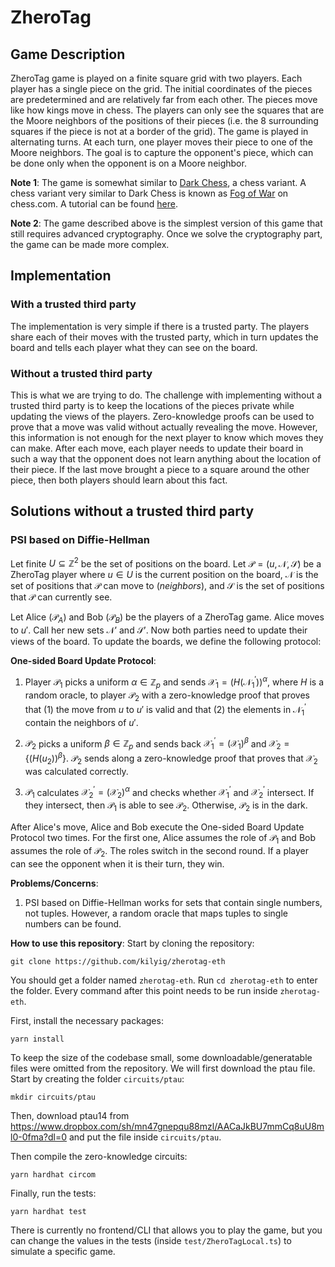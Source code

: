 # ZheroTag

## Game Description

ZheroTag game is played on a finite square grid with two players. Each player has a single piece on the grid. The initial coordinates of the pieces are predetermined and are relatively far from each other. The pieces move like how kings move in chess. The players can only see the squares that are the Moore neighbors of the positions of their pieces (i.e. the 8 surrounding squares if the piece is not at a border of the grid). The game is played in alternating turns. At each turn, one player moves their piece to one of the Moore neighbors. The goal is to capture the opponent's piece, which can be done only when the opponent is on a Moore neighbor.

**Note 1**: The game is somewhat similar to [Dark Chess][darkchess], a chess variant. A chess variant very similar to Dark Chess is known as [Fog of War][fogofwar] on chess.com. A tutorial can be found [here][fogofwartutorial].

**Note 2**: The game described above is the simplest version of this game that still requires advanced cryptography. Once we solve the cryptography part, the game can be made more complex.


## Implementation

### With a trusted third party
The implementation is very simple if there is a trusted party. The players share each of their moves with the trusted party, which in turn updates the board and tells each player what they can see on the board.

### Without a trusted third party
This is what we are trying to do. The challenge with implementing without a trusted third party is to keep the locations of the pieces private while updating the views of the players. Zero-knowledge proofs can be used to prove that a move was valid without actually revealing the move. However, this information is not enough for the next player to know which moves they can make. After each move, each player needs to update their board in such a way that the opponent does not learn anything about the location of their piece. If the last move brought a piece to a square around the other piece, then both players should learn about this fact.

## Solutions without a trusted third party

### PSI based on Diffie-Hellman
Let finite $U \subseteq \mathbb{Z}^2$ be the set of positions on the board. Let $\mathcal{P} = ( u, \mathcal{N}, \mathcal{S} )$ be a ZheroTag player where $u \in U$ is the current position on the board, $\mathcal{N}$ is the set of positions that $\mathcal{P}$ can move to (_neighbors_), and $\mathcal{S}$ is the set of positions that $\mathcal{P}$ can currently see.

Let Alice ($\mathcal{P}_A$) and Bob ($\mathcal{P}_B$) be the players of a ZheroTag game. Alice moves to $u'$. Call her new sets $\mathcal{N}'$ and $\mathcal{S}'$. Now both parties need to update their views of the board. To update the boards, we define the following protocol:

**One-sided Board Update Protocol**:
1. Player $\mathcal{P}_1$ picks a uniform $\alpha \in  \mathbb{Z}_p$ and sends $\mathcal{X}_1 = (H(\mathcal{N}_1^{'}))^\alpha$, where $H$ is a random oracle, to player $\mathcal{P}_2$ with a zero-knowledge proof that proves that (1) the move from $u$ to $u'$ is valid and that (2) the elements in $\mathcal{N}_1^{'}$ contain the neighbors of $u'$.

2. $\mathcal{P}_2$ picks a uniform $\beta \in \mathbb{Z}_p$ and sends back $\mathcal{X}_1^{'} = (\mathcal{X}_1)^\beta$ and  $\mathcal{X}_2 = \{ (H(u_2))^\beta \}$. $\mathcal{P}_2$ sends along a zero-knowledge proof that proves that $\mathcal{X}_2$ was calculated correctly.

3. $\mathcal{P}_1$ calculates $\mathcal{X}_2^{'} = (\mathcal{X}_2)^{\alpha}$ and checks whether $\mathcal{X}_1^{'}$ and $\mathcal{X}_2^{'}$ intersect. If they intersect, then $\mathcal{P}_1$ is able to see $\mathcal{P}_2$. Otherwise, $\mathcal{P}_2$ is in the dark.

After Alice's move, Alice and Bob execute the One-sided Board Update Protocol two times. For the first one, Alice assumes the role of $\mathcal{P}_1$ and Bob assumes the role of $\mathcal{P}_2$. The roles switch in the second round. If a player can see the opponent when it is their turn, they win.

**Problems/Concerns**:

1. PSI based on Diffie-Hellman works for sets that contain single numbers, not tuples. However, a random oracle that maps tuples to single numbers can be found.


**How to use this repository**:
Start by cloning the repository:
```
git clone https://github.com/kilyig/zherotag-eth
```
You should get a folder named `zherotag-eth`. Run `cd zherotag-eth` to enter the folder. Every command after this point needs to be run inside `zherotag-eth`.

First, install the necessary packages:
```
yarn install
```

To keep the size of the codebase small, some downloadable/generatable files were omitted from the repository. We will first download the ptau file. Start by creating the folder `circuits/ptau`: 
```
mkdir circuits/ptau
```
Then, download ptau14 from https://www.dropbox.com/sh/mn47gnepqu88mzl/AACaJkBU7mmCq8uU8ml0-0fma?dl=0 and put the file inside `circuits/ptau`.

Then compile the zero-knowledge circuits:
```
yarn hardhat circom
```

Finally, run the tests:
```
yarn hardhat test
```
There is currently no frontend/CLI that allows you to play the game, but you can change the values in the tests (inside `test/ZheroTagLocal.ts`) to simulate a specific game.


[zherotagcode]: https://github.com/kilyig/ZheroTag
[darkchess]: https://en.wikipedia.org/wiki/Dark_chess
[fogofwar]: https://www.chess.com/variants/fog-of-war
[fogofwartutorial]: https://www.youtube.com/watch?v=_1F9LHuQFxc
